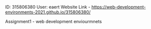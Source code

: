 ID: 315806380
User: eaert
Website Link - https://web-development-environments-2021.github.io/315806380/


Assignment1 - web development enviourmnets 
